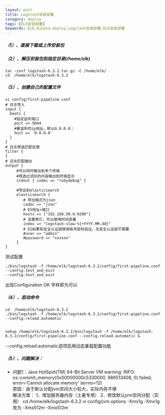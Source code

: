 ```yaml
---
layout: post
title: Logstash安装部署
category: deploy
tags: [ELK安装部署]
keywords: ELK,Kibana,deploy,Logstash安装部署,ELK安装部署
---
```

##### （1）、直接下载或上传安装包
##### （2）、解压安装包到指定目录(/home/elk)
```
tar -zxvf logstash-6.3.2.tar.gz -C /home/elk/
cd  /home/elk/logstash-6.3.2
```
##### （3）、创建自己的配置文件
```
vi config/first-pipeline.conf
# 日志导入
input {
  beats {
    #指定监听端口
    port => 5044
    #要监听的ip地址，默认0.0.0.0；
    host => '0.0.0.0'
  }
}
# 日志筛选匹配处理
filter {
}
# 日志匹配输出
output {
     #可以同时输出到多个终端
     #筛选过滤后的内容输出到终端显示
     stdout { codec => "rubydebug" }
    
     #导出到elasticsearch
     elasticsearch {
        # 导出格式为json
        codec => "json"
        # ES地址+端口
        hosts => ["192.168.50.6:9200"]
        # 设置索引，可以使用时间变量
        index => "logstash-slow-%{+YYYY.MM.dd}"
        # ES如果有安全认证就使用账号密码验证，无安全认证就不需要
        #user => "admin"
        #password => "xxxxxx"
     }   
}
```
测试配置
```
./bin/logstash -f /home/elk/logstash-6.3.2/config/first-pipeline.conf --config.test_and_exit 
--config.test_and_exit 
```
出现Configuration OK 字样即为可以

##### （4）、启动命令
```
cd  /home/elk/logstash-6.3.2
./bin/logstash -f /home/elk/logstash-6.3.2/config/first-pipeline.conf --config.reload.automatic


nohup /home/elk/logstash-6.3.2/bin/logstash -f /home/elk/logstash-6.3.2/config/first-pipeline.conf --config.reload.automatic &
```
--config.reload.automatic选项启用动态重载配置功能


##### （5）、问题解决：
- 问题1：Java HotSpot(TM) 64-Bit Server VM warning: INFO: os::commit_memory(0x00000000c5330000, 986513408, 0) failed; error='Cannot allocate memory' (errno=12)  
原因：由于默认分配jvm空间大小较大，实际内存不够  
解决方案：
1、增加服务器内存（土豪专用）
2、修改默认jvm空间分配（实用）
cd  /home/elk/logstash-6.3.2
vi config/jvm.options 
-Xms1g
-Xmx1g
改为
-Xms512m
-Xmx512m

